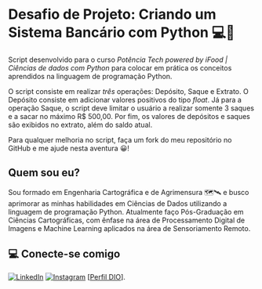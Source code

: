 # Desafio de Projeto: Criando um Sistema Bancário com Python 💻🐍

Script desenvolvido para o curso *Potência Tech powered by iFood | Ciências de dados com Python* para colocar em prática os conceitos aprendidos na linguagem de programação Python.

O script consiste em realizar *três* operações: Depósito, Saque e Extrato. O Depósito consiste em adicionar valores positivos do tipo *float*. Já para a operação Saque, o script deve limitar o usuário a realizar somente 3 saques e a sacar no máximo R$ 500,00. Por fim, os valores de depósitos e saques são exibidos no extrato, além do saldo atual.

Para qualquer melhoria no script, faça um fork do meu repositório no GitHub e me ajude nesta aventura 😀!

## Quem sou eu?
Sou formado em Engenharia Cartográfica e de Agrimensura 🗺️🛰️ e busco aprimorar as minhas habilidades em Ciências de Dados utilizando a linguagem de programação Python. Atualmente faço Pós-Graduação em Ciências Cartográficas, com ênfase na área de Processamento Digital de Imagens e Machine Learning aplicados na área de Sensoriamento Remoto.


## 💻 Conecte-se comigo 
[![LinkedIn](https://img.shields.io/badge/LinkedIn-FFF?style=for-the-badge&logo=linkedin&logoColor=0E76A8)](https://www.linkedin.com/in/aalferreira/)
[![Instagram](https://img.shields.io/badge/Instagram-FFF?style=for-the-badge&logo=instagram)](https://www.instagram.com/allanalveslf/)
[[Perfil DIO](https://web.dio.me/users/allanalveslf)].